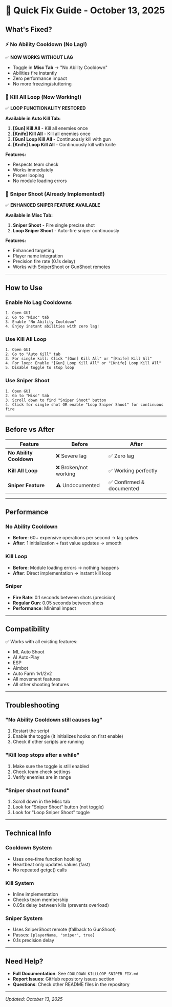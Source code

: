 # 🚀 Quick Fix Guide - October 13, 2025

## What's Fixed?

### ⚡ No Ability Cooldown (No Lag!)
✅ **NOW WORKS WITHOUT LAG**
- Toggle in **Misc Tab** → "No Ability Cooldown"
- Abilities fire instantly
- Zero performance impact
- No more freezing/stuttering

### 🔫 Kill All Loop (Now Working!)
✅ **LOOP FUNCTIONALITY RESTORED**

**Available in Auto Kill Tab:**
1. **[Gun] Kill All** - Kill all enemies once
2. **[Knife] Kill All** - Kill all enemies once  
3. **[Gun] Loop Kill All** - Continuously kill with gun
4. **[Knife] Loop Kill All** - Continuously kill with knife

**Features:**
- Respects team check
- Works immediately
- Proper looping
- No module loading errors

### 🎯 Sniper Shoot (Already Implemented!)
✅ **ENHANCED SNIPER FEATURE AVAILABLE**

**Available in Misc Tab:**
1. **Sniper Shoot** - Fire single precise shot
2. **Loop Sniper Shoot** - Auto-fire sniper continuously

**Features:**
- Enhanced targeting
- Player name integration
- Precision fire rate (0.1s delay)
- Works with SniperShoot or GunShoot remotes

---

## How to Use

### Enable No Lag Cooldowns
```
1. Open GUI
2. Go to "Misc" tab
3. Enable "No Ability Cooldown"
4. Enjoy instant abilities with zero lag!
```

### Use Kill All Loop
```
1. Open GUI
2. Go to "Auto Kill" tab
3. For single kill: Click "[Gun] Kill All" or "[Knife] Kill All"
4. For loop: Enable "[Gun] Loop Kill All" or "[Knife] Loop Kill All"
5. Disable toggle to stop loop
```

### Use Sniper Shoot
```
1. Open GUI
2. Go to "Misc" tab
3. Scroll down to find "Sniper Shoot" button
4. Click for single shot OR enable "Loop Sniper Shoot" for continuous fire
```

---

## Before vs After

| Feature | Before | After |
|---------|--------|-------|
| **No Ability Cooldown** | ❌ Severe lag | ✅ Zero lag |
| **Kill All Loop** | ❌ Broken/not working | ✅ Working perfectly |
| **Sniper Feature** | ⚠️ Undocumented | ✅ Confirmed & documented |

---

## Performance

### No Ability Cooldown
- **Before**: 60+ expensive operations per second → lag spikes
- **After**: 1 initialization + fast value updates → smooth

### Kill Loop
- **Before**: Module loading errors → nothing happens
- **After**: Direct implementation → instant kill loop

### Sniper
- **Fire Rate**: 0.1 seconds between shots (precision)
- **Regular Gun**: 0.05 seconds between shots
- **Performance**: Minimal impact

---

## Compatibility

✅ Works with all existing features:
- ML Auto Shoot
- AI Auto-Play  
- ESP
- Aimbot
- Auto Farm 1v1/2v2
- All movement features
- All other shooting features

---

## Troubleshooting

### "No Ability Cooldown still causes lag"
1. Restart the script
2. Enable the toggle (it initializes hooks on first enable)
3. Check if other scripts are running

### "Kill loop stops after a while"
1. Make sure the toggle is still enabled
2. Check team check settings
3. Verify enemies are in range

### "Sniper shoot not found"
1. Scroll down in the Misc tab
2. Look for "Sniper Shoot" button (not toggle)
3. Look for "Loop Sniper Shoot" toggle

---

## Technical Info

### Cooldown System
- Uses one-time function hooking
- Heartbeat only updates values (fast)
- No repeated getgc() calls

### Kill System  
- Inline implementation
- Checks team membership
- 0.05s delay between kills (prevents overload)

### Sniper System
- Uses SniperShoot remote (fallback to GunShoot)
- Passes: `[playerName, "sniper", true]`
- 0.1s precision delay

---

## Need Help?

- **Full Documentation**: See `COOLDOWN_KILLLOOP_SNIPER_FIX.md`
- **Report Issues**: GitHub repository issues section
- **Questions**: Check other README files in the repository

---

*Updated: October 13, 2025*

